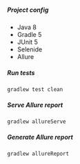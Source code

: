 ##### Project config
- Java 8
- Gradle 5
- JUnit 5
- Selenide
- Allure

##### Run tests
`gradlew test clean`
##### Serve Allure report
`gradlew allureServe`
##### Generate Allure report
`gradlew allureReport`